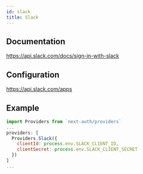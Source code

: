 ```yaml
---
id: slack
title: Slack
---
```


## Documentation

https://api.slack.com/docs/sign-in-with-slack

## Configuration

https://api.slack.com/apps

## Example

```js
import Providers from `next-auth/providers`
...
providers: [
  Providers.Slack({
    clientId: process.env.SLACK_CLIENT_ID,
    clientSecret: process.env.SLACK_CLIENT_SECRET
  })
]
...
```
